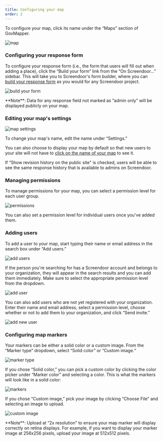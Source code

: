 ```yaml
---
title: Configuring your map
order: 2
---
```


To configure your map, click its name under the &ldquo;Maps&rdquo; section of GovMapper.

![map](../images/map.png)

### Configuring your response form

To configure your response form (i.e., the form that users will fill out when adding a place), click the &ldquo;Build your form&rdquo; link from the &ldquo;On Screendoor...&rdquo; sidebar. This will take you to Screendoor's form builder, where you can [build your response form](/articles/screendoor/your_form/building_your_form.html) as you would for any Screendoor project.

![build your form](../images/build_your_form.png)

<div class='alert'>
    **Note**: Data for any response field not marked as &ldquo;admin only&rdquo; will be displayed publicly on your map.
</div>

### Editing your map's settings

![map settings](../images/map_settings.png)

To change your map's name, edit the name under &ldquo;Settings.&rdquo;

You can also choose to display your map by default so that new users to your site will not have to [click on the name of your map](../public_site/viewing_your_site.html#toggling-map-layers) to see it.

If &ldquo;Show revision history on the public site" is checked, users will be able to see the same response history that is available to admins on Screendoor.

### Managing permissions

To manage permissions for your map, you can select a permission level for each user group.

![permissions](../images/permissions.png)

You can also set a permission level for individual users once you've added them.

### Adding users

To add a user to your map, start typing their name or email address in the search box under &ldquo;Add users.&rdquo;

![add users](../images/add_users.png)

If the person you're searching for has a Screendoor account and belongs to your organization, they will appear in the search results and you can add them immediately. Make sure to select the appropriate permission level from the dropdown.

![add user](../images/add_user.png)

You can also add users who are not yet registered with your organization. Enter their name and email address, select a permission level, choose whether or not to add them to your organization, and click &ldquo;Send invite.&rdquo;

![add new user](../images/add_new_user.png)

### Configuring map markers

Your markers can be either a solid color or a custom image. From the &ldquo;Marker type&rdquo; dropdown, select &ldquo;Solid color&rdquo; or &ldquo;Custom image.&ldquo;

![marker type](../images/marker_type.png)

If you chose &ldquo;Solid color,&rdquo; you can pick a custom color by clicking the color picker under &ldquo;Marker color&rdquo; and selecting a color. This is what the markers will look like in a solid color:

![markers](../images/markers.png)

If you chose &ldquo;Custom image,&rdquo; pick your image by clicking &ldquo;Choose File&rdquo; and selecting an image to upload.

![custom image](../images/custom_image.png)

<div class='alert'>
    **Note**: Upload at &ldquo;2x resolution&rdquo; to ensure your map marker will display correctly on retina displays. For example, if you want to display your marker image at 256x256 pixels, upload your image at 512x512 pixels.
</div>

